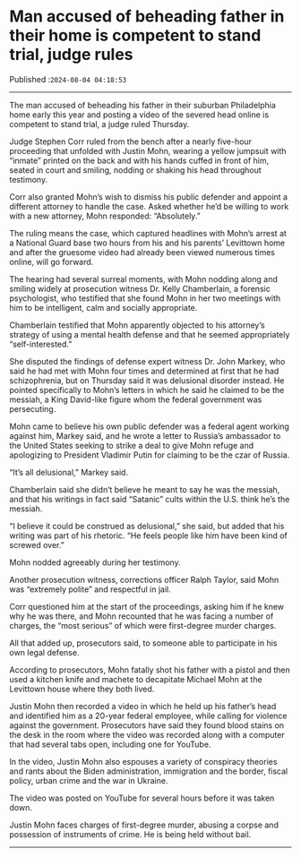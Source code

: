 # Man accused of beheading father in their home is competent to stand trial, judge rules

Published :`2024-08-04 04:18:53`

---

The man accused of beheading his father in their suburban Philadelphia home early this year and posting a video of the severed head online is competent to stand trial, a judge ruled Thursday.

Judge Stephen Corr ruled from the bench after a nearly five-hour proceeding that unfolded with Justin Mohn, wearing a yellow jumpsuit with “inmate” printed on the back and with his hands cuffed in front of him, seated in court and smiling, nodding or shaking his head throughout testimony.

Corr also granted Mohn’s wish to dismiss his public defender and appoint a different attorney to handle the case. Asked whether he’d be willing to work with a new attorney, Mohn responded: “Absolutely.”

The ruling means the case, which captured headlines with Mohn’s arrest at a National Guard base two hours from his and his parents’ Levittown home and after the gruesome video had already been viewed numerous times online, will go forward.

The hearing had several surreal moments, with Mohn nodding along and smiling widely at prosecution witness Dr. Kelly Chamberlain, a forensic psychologist, who testified that she found Mohn in her two meetings with him to be intelligent, calm and socially appropriate.

Chamberlain testified that Mohn apparently objected to his attorney’s strategy of using a mental health defense and that he seemed appropriately “self-interested.”

She disputed the findings of defense expert witness Dr. John Markey, who said he had met with Mohn four times and determined at first that he had schizophrenia, but on Thursday said it was delusional disorder instead. He pointed specifically to Mohn’s letters in which he said he claimed to be the messiah, a King David-like figure whom the federal government was persecuting.

Mohn came to believe his own public defender was a federal agent working against him, Markey said, and he wrote a letter to Russia’s ambassador to the United States seeking to strike a deal to give Mohn refuge and apologizing to President Vladimir Putin for claiming to be the czar of Russia.

“It’s all delusional,” Markey said.

Chamberlain said she didn’t believe he meant to say he was the messiah, and that his writings in fact said “Satanic” cults within the U.S. think he’s the messiah.

“I believe it could be construed as delusional,” she said, but added that his writing was part of his rhetoric. “He feels people like him have been kind of screwed over.”

Mohn nodded agreeably during her testimony.

Another prosecution witness, corrections officer Ralph Taylor, said Mohn was “extremely polite” and respectful in jail.

Corr questioned him at the start of the proceedings, asking him if he knew why he was there, and Mohn recounted that he was facing a number of charges, the “most serious” of which were first-degree murder charges.

All that added up, prosecutors said, to someone able to participate in his own legal defense.

According to prosecutors, Mohn fatally shot his father with a pistol and then used a kitchen knife and machete to decapitate Michael Mohn at the Levittown house where they both lived.

Justin Mohn then recorded a video in which he held up his father’s head and identified him as a 20-year federal employee, while calling for violence against the government. Prosecutors have said they found blood stains on the desk in the room where the video was recorded along with a computer that had several tabs open, including one for YouTube.

In the video, Justin Mohn also espouses a variety of conspiracy theories and rants about the Biden administration, immigration and the border, fiscal policy, urban crime and the war in Ukraine.

The video was posted on YouTube for several hours before it was taken down.

Justin Mohn faces charges of first-degree murder, abusing a corpse and possession of instruments of crime. He is being held without bail.

---

